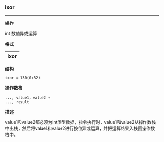 ### ixor

----

**操作**

int 数值异或运算

**格式**

|ixor|
|--------:|

**结构**
```
ixor = 130(0x82)
```

**操作数栈**
```
..., value1，value2 →
..., result
```

**描述**

value1和value2都必须为int类型数据，指令执行时，value1和value2从操作数栈中出栈，然后将value1和value2进行按位异或运算，并把运算结果入栈回操作数栈中。
